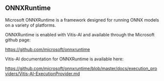 ## ONNXRuntime

Microsoft ONNXRuntime is a framework designed for running ONNX models on a variety of platforms.

ONNXRuntime is enabled with Vitis-AI and available through the Microsoft github page:

https://github.com/microsoft/onnxruntime

Vitis-AI documentation for ONNXRuntime is available here:

https://github.com/microsoft/onnxruntime/blob/master/docs/execution_providers/Vitis-AI-ExecutionProvider.md

